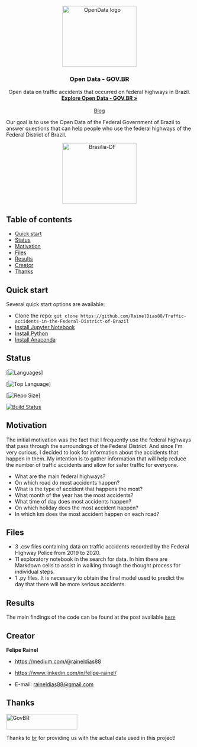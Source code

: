 <p align="center">
  <a href="https://www.gov.br/prf/pt-br/acesso-a-informacao/dados-abertos">
    <img src="files/dadosabertos.png" alt="OpenData logo" width="200" height="165">
  </a>
</p>

<h3 align="center">Open Data - GOV.BR</h3>

<p align="center">
    Open data on traffic accidents that occurred on federal highways in Brazil.
  <br>
  <a href="https://www.gov.br/prf/pt-br/acesso-a-informacao/dados-abertos"><strong>Explore Open Data - GOV.BR »</strong></a>
  <br>
  <br>
  <a href="https://medium.com/@raineldias88/there-are-more-traffic-accidents-on-this-road-7933d33476d3">Blog</a>
</p>



Our goal is to use the Open Data of the Federal Government of Brazil to answer questions that can help people who use the federal highways of the Federal District of Brazil.
<p align="center">
    <a href="https://pt.wikipedia.org/wiki/Bras%C3%ADlia">
      <img src="files/brasilia.gif" alt="Brasília-DF" width="200" height="165">
    </a>
  </p>

## Table of contents

- [Quick start](#quick-start)
- [Status](#status)
- [Motivation](#motivation)
- [Files](#files)
- [Results](#results)
- [Creator](#creator)
- [Thanks](#thanks)


## Quick start

Several quick start options are available:

- Clone the repo: `git clone https://github.com/RainelDias88/Traffic-accidents-in-the-Federal-District-of-Brazil`
- [Install Jupyter Notebook](https://jupyter.org/install)
- [Install Python](https://www.python.org/downloads/)
- [Install Anaconda](https://www.anaconda.com/products/distribution)


## Status

[![Languages](https://img.shields.io/github/languages/count/RainelDias88/Traffic-accidents-in-the-Federal-District-of-Brazil)]

[![Top Language](https://img.shields.io/github/languages/top/RainelDias88/Traffic-accidents-in-the-Federal-District-of-Brazil)]

[![Repo Size](https://img.shields.io/github/repo-size/Raineldias88/Traffic-accidents-in-the-Federal-District-of-Brazil)]

[![Build Status](https://img.shields.io/github/actions/workflow/status/twbs/bootstrap/js.yml?branch=main&label=JS%20Tests&logo=github)](https://github.com/twbs/bootstrap/actions?query=workflow%3AJS+Tests+branch%3Amain)


## Motivation

The initial motivation was the fact that I frequently use the federal highways that pass through the surroundings of the Federal District. And since I'm very curious, I decided to look for information about the accidents that happen in them. My intention is to gather information that will help reduce the number of traffic accidents and allow for safer traffic for everyone.

- What are the main federal highways?
- On which road do most accidents happen?
- What is the type of accident that happens the most?
- What month of the year has the most accidents?
- What time of day does most accidents happen?
- On which holiday does the most accident happen?
- In which km does the most accident happen on each road?


## Files

- 3 .csv files containing data on traffic accidents recorded by the Federal Highway Police from 2019 to 2020.
- 11 exploratory notebook in the search for data. In him there are Markdown cells to assist in walking through the thought process for individual steps.
- 1 .py files. It is necessary to obtain the final model used to predict the day that there will be more serious accidents.


## Results

The main findings of the code can be found at the post available [`here`](https://medium.com/@raineldias88/there-are-more-traffic-accidents-on-this-road-7933d33476d3)


## Creator

**Felipe Rainel**

- <https://medium.com/@raineldias88>

- <https://www.linkedin.com/in/felipe-rainel/>

- E-mail: raineldias88@gmail.com


## Thanks

<a href="https://www.gov.br/pt-br">
  <img src="files/gov.png" alt="GovBR" width="192" height="42">
</a>


Thanks to [br](https://www.gov.br/pt-br) for providing us with the actual data used in this project!